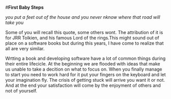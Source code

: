#**First Baby Steps**

*you put a feet out of the house and you never nknow where that road will take you*

Some of you will recall this quote, some others wont. The attribution of it is for JRR Tolkien, and his famous Lord of the rings.This might sound out of place on a software books but during this years, I have come to realize that all are very similar. 

Wrtting a book and developing software have a lot of common things during their entire lifecicle. At the beginning we are flooded with ideas that make us unable to take a decition on what to focus on. When you finally manage to start you need to work hard for it put your fingers on the keyboard and let your imagination fly. The crisis of getting stuck will arrive you want it or not. And at the end your satisfaction will come by the enjoyment of others and not of yourself.

